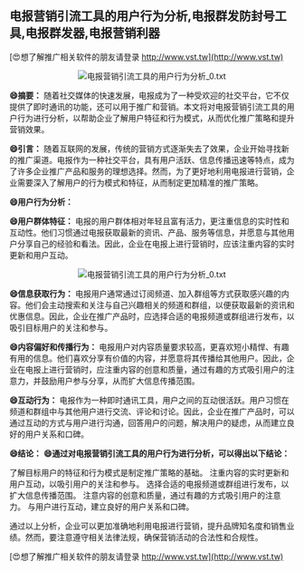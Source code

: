 ## **电报营销引流工具的用户行为分析,电报群发防封号工具,电报群发器,电报营销利器**

[😍想了解推广相关软件的朋友请登录 http://www.vst.tw](http://www.vst.tw)

 <center><img src="https://vst.tw/MP4/tuiguang/png/8.png" alt="电报营销引流工具的用户行为分析_0.txt"></center>

**😄摘要：**
随着社交媒体的快速发展，电报成为了一种受欢迎的社交平台，它不仅提供了即时通讯的功能，还可以用于推广和营销。本文将对电报营销引流工具的用户行为进行分析，以帮助企业了解用户特征和行为模式，从而优化推广策略和提升营销效果。

**😄引言：**
随着互联网的发展，传统的营销方式逐渐失去了效果，企业开始寻找新的推广渠道。电报作为一种社交平台，具有用户活跃、信息传播迅速等特点，成为了许多企业推广产品和服务的理想选择。然而，为了更好地利用电报进行营销，企业需要深入了解用户的行为模式和特征，从而制定更加精准的推广策略。

**😄用户行为分析：**

**😄用户群体特征：**
电报的用户群体相对年轻且富有活力，更注重信息的实时性和互动性。他们习惯通过电报获取最新的资讯、产品、服务等信息，并愿意与其他用户分享自己的经验和看法。因此，企业在电报上进行营销时，应该注重内容的实时更新和用户互动。

 <center><img src="https://vst.tw/MP4/tuiguang/png/5.png" alt="电报营销引流工具的用户行为分析_0.txt"></center>

**😄信息获取行为：**
电报用户通常通过订阅频道、加入群组等方式获取感兴趣的内容。他们会主动搜索和关注与自己兴趣相关的频道和群组，以便获取最新的资讯和优惠信息。因此，企业在推广产品时，应选择合适的电报频道或群组进行发布，以吸引目标用户的关注和参与。

**😄内容偏好和传播行为：**
电报用户对内容质量要求较高，更喜欢短小精悍、有趣有用的信息。他们喜欢分享有价值的内容，并愿意将其传播给其他用户。因此，企业在电报上进行营销时，应注重内容的创意和质量，通过有趣的方式吸引用户的注意力，并鼓励用户参与分享，从而扩大信息传播范围。

**😄互动行为：**
电报作为一种即时通讯工具，用户之间的互动很活跃。用户习惯在频道和群组中与其他用户进行交流、评论和讨论。因此，企业在推广产品时，可以通过互动的方式与用户进行沟通，回答用户的问题，解决用户的疑虑，从而建立良好的用户关系和口碑。

**😄结论：**
**😄通过对电报营销引流工具的用户行为进行分析，可以得出以下结论：**

了解目标用户的特征和行为模式是制定推广策略的基础。
注重内容的实时更新和用户互动，以吸引用户的关注和参与。
选择合适的电报频道或群组进行发布，以扩大信息传播范围。
注意内容的创意和质量，通过有趣的方式吸引用户的注意力。
与用户进行互动，建立良好的用户关系和口碑。

通过以上分析，企业可以更加准确地利用电报进行营销，提升品牌知名度和销售业绩。然而，要注意遵守相关法律法规，确保营销活动的合法性和合规性。

[😍想了解推广相关软件的朋友请登录 http://www.vst.tw](http://www.vst.tw)



